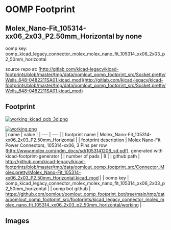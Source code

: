 # OOMP Footprint  
## Molex_Nano-Fit_105314-xx06_2x03_P2.50mm_Horizontal  by none  
  
oomp key: oomp_kicad_legacy_connector_molex_molex_nano_fit_105314_xx06_2x03_p2_50mm_horizontal  
  
source repo at: [http://gitlab.com/kicad-legacy/kicad-footprints/blob/master/tmp/data/oomlout_oomp_footprint_src/Socket.pretty/Wells_648-0482211SA01.kicad_mod](http://gitlab.com/kicad-legacy/kicad-footprints/blob/master/tmp/data/oomlout_oomp_footprint_src/Socket.pretty/Wells_648-0482211SA01.kicad_mod)  
## Footprint  
  
[![working_kicad_pcb_3d.png](working_kicad_pcb_3d_600.png)](working_kicad_pcb_3d.png)  
  
[![working.png](working_600.png)](working.png)  
| name | value | 
| --- | --- | 
| footprint name | Molex_Nano-Fit_105314-xx06_2x03_P2.50mm_Horizontal | 
| footprint description | Molex Nano-Fit Power Connectors, 105314-xx06, 3 Pins per row (http://www.molex.com/pdm_docs/sd/1053141208_sd.pdf), generated with kicad-footprint-generator | 
| number of pads | 8 | 
| github path | http://github.com/kicad-legacy/kicad-footprints/blob/master/tmp/data/oomlout_oomp_footprint_src/Connector_Molex.pretty/Molex_Nano-Fit_105314-xx06_2x03_P2.50mm_Horizontal.kicad_mod | 
| oomp key | oomp_kicad_legacy_connector_molex_molex_nano_fit_105314_xx06_2x03_p2_50mm_horizontal | 
| oomp bot github | https://github.com/oomlout/oomlout_oomp_footprint_bot/tree/main/tmp/data/oomlout_oomp_footprint_src/footprints/kicad_legacy_connector_molex_molex_nano_fit_105314_xx06_2x03_p2_50mm_horizontal/working | 
## Images  
